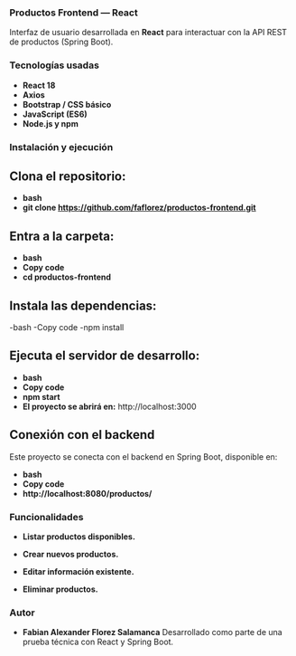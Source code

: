 ### Productos Frontend — React

Interfaz de usuario desarrollada en **React** para interactuar con la API REST de productos (Spring Boot).

### Tecnologías usadas

- **React 18**
- **Axios**
- **Bootstrap / CSS básico**
- **JavaScript (ES6)**
- **Node.js y npm**

### Instalación y ejecución

## Clona el repositorio:

- **bash**
- **git clone https://github.com/faflorez/productos-frontend.git**

## Entra a la carpeta:

- **bash**
- **Copy code**
- **cd productos-frontend**

## Instala las dependencias:

-bash
-Copy code
-npm install

## Ejecuta el servidor de desarrollo:

- **bash**
- **Copy code**
- **npm start**
- **El proyecto se abrirá en:**
http://localhost:3000

## Conexión con el backend
Este proyecto se conecta con el backend en Spring Boot, disponible en:

- **bash**
- **Copy code**
- **http://localhost:8080/productos/**

### Funcionalidades

- **Listar productos disponibles.**

- **Crear nuevos productos.**

- **Editar información existente.**

- **Eliminar productos.**

### Autor
- **Fabian Alexander Florez Salamanca**
Desarrollado como parte de una prueba técnica con React y Spring Boot.
